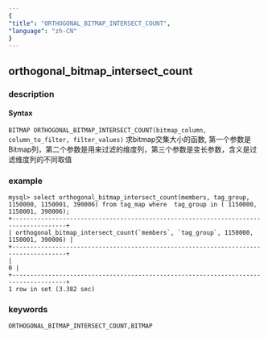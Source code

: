 ```yaml
---
{
"title": "ORTHOGONAL_BITMAP_INTERSECT_COUNT",
"language": "zh-CN"
}
---
```


<!-- 
Licensed to the Apache Software Foundation (ASF) under one
or more contributor license agreements.  See the NOTICE file
distributed with this work for additional information
regarding copyright ownership.  The ASF licenses this file
to you under the Apache License, Version 2.0 (the
"License"); you may not use this file except in compliance
with the License.  You may obtain a copy of the License at
  http://www.apache.org/licenses/LICENSE-2.0
Unless required by applicable law or agreed to in writing,
software distributed under the License is distributed on an
"AS IS" BASIS, WITHOUT WARRANTIES OR CONDITIONS OF ANY
KIND, either express or implied.  See the License for the
specific language governing permissions and limitations
under the License.
-->

## orthogonal_bitmap_intersect_count
### description
#### Syntax

`BITMAP ORTHOGONAL_BITMAP_INTERSECT_COUNT(bitmap_column, column_to_filter, filter_values)`
求bitmap交集大小的函数, 第一个参数是Bitmap列，第二个参数是用来过滤的维度列，第三个参数是变长参数，含义是过滤维度列的不同取值

### example

```
mysql> select orthogonal_bitmap_intersect_count(members, tag_group, 1150000, 1150001, 390006) from tag_map where  tag_group in ( 1150000, 1150001, 390006);
+-------------------------------------------------------------------------------------+
| orthogonal_bitmap_intersect_count(`members`, `tag_group`, 1150000, 1150001, 390006) |
+-------------------------------------------------------------------------------------+
|                                                                                   0 |
+-------------------------------------------------------------------------------------+
1 row in set (3.382 sec)
```

### keywords

    ORTHOGONAL_BITMAP_INTERSECT_COUNT,BITMAP
